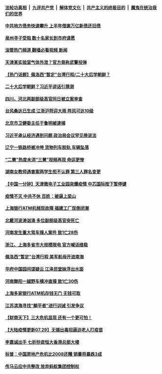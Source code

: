 ####  [法轮功真相](../../../../basic/blob/master/README.md?t=07300102) &nbsp;|&nbsp; [九评共产党](../../../../9ping.md/blob/master/README.md?t=07300102) &nbsp;|&nbsp; [解体党文化](../../../../jtdwh.md/blob/master/README.md?t=07300102)  &nbsp;|&nbsp; [共产主义的终极目的](../../../../gczydzjmd.md/blob/master/README.md?t=07300102) &nbsp;|&nbsp; [魔鬼在统治我们的世界](../../../../mgztzwmdsj.md/blob/master/README.md?t=07300102) 

#### [中共地方债务快速攀升 上半年借逾万亿新债还旧债](../pages/prog204/a103490164.md?t=07300102) 

#### [泉州寻子受阻 数十名家长到市府请愿](../pages/prog204/a103490101.md?t=07300102) 

#### [油管热门频道 翻墙必看视频 新闻](http://45.76.130.85:81/youtube.html?07300102)

#### [天津某实验室气体外泄？官方竟称武警投弹](../pages/prog204/a103490095.md?t=07300102) 

#### [【热门话题】佩洛西“暂定”台湾行程/二十大后学朝鲜？](../pages/prog204/a103489988.md?t=07300102) 

#### [二十大后学朝鲜？习近平讲话引猜测](../pages/prog204/a103490031.md?t=07300102) 

#### [四川、河北两副部级高官同日被立案审查](../pages/prog204/a103490032.md?t=07300102) 

#### [台风桑达已生成 江浙沪将迎大雨 阵风可达10级](../pages/prog204/a103489972.md?t=07300102) 

#### [北京市卫健委主任于鲁明被逮捕](../pages/prog204/a103490004.md?t=07300102) 


#### [习近平承认经济遇到问题 政治局会议罕见换说法](../pages/prog204/a103489982.md?t=07300102) 

#### [辽宁一铁路桥被冲垮 货物列车脱轨 车辆坠落](../pages/prog204/a103489897.md?t=07300102) 

#### [“二舅”热度未消“三舅”视频再现 命运更惨](../pages/prog204/a103489922.md?t=07300102) 

#### [湖南女教师遇害案两学生拒不认罪 第三人罪名变更](../pages/prog204/a103489840.md?t=07300102) 

#### [【中国一分钟】天津微电子工业园突爆疫情 中芯国际按下暂停键](../pages/prog204/a103489872.md?t=07300102) 

#### [疫情不灭 中共不休 百姓：被逼上梁山](../pages/prog204/a103489882.md?t=07300102) 

#### [上海银行ATM机频现故障 福建工厂现倒闭潮](../pages/prog204/a103489865.md?t=07300102) 

#### [北戴河波涛汹涌 多位副部级高官突死亡](../pages/prog204/a103489868.md?t=07300102) 

#### [河南发生重大驾车撞人案件 致1亡28伤](../pages/prog204/a103489863.md?t=07300102) 


#### [浙江、上海多省市大规模限电 官方喊话维稳](../pages/prog204/a103489635.md?t=07300102) 

#### [佩洛西“暂定”台湾行程 美军航母开进南海](../pages/prog204/a103489795.md?t=07300102) 

#### [华府中国园间谍疑云 江泽民堂妹浮出水面](../pages/prog204/a103489738.md?t=07300102) 

#### [河南舞阳一越野车横冲直撞 致1亡30伤](../pages/prog204/a103489740.md?t=07300102) 

#### [上海多家银行ATM机存钱无门 无钱可取](../pages/prog204/a103489758.md?t=07300102) 

#### [江苏滨海寻找“躺平者”进行训诫 引发争议](../pages/prog204/a103489628.md?t=07300102) 

#### [【财商天下】三大危机显现 还有一个更可怕！](../pages/prog204/a103489747.md?t=07300102) 

#### [【大陆疫情更新07.29】无锡出毒招逼迫老人打疫苗](../pages/prog204/a103480985.md?t=07300102) 

#### [李嘉诚出手 七折抄底恒大香港总部大楼](../pages/prog204/a103489695.md?t=07300102) 

#### [标普：中国房地产危机比2008还糟 销量将暴跌3成](../pages/prog204/a103489648.md?t=07300102) 

#### [传马云应中共整改 放弃蚂蚁集团控制权](../pages/prog204/a103489606.md?t=07300102) 

<img src='http://gfw-breaker.win/goodnews/indexes/prog204.md' width='0px' height='0px'/>
